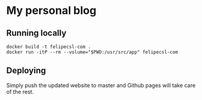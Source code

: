# My personal blog

## Running locally

```
docker build -t felipecsl-com .
docker run -itP --rm --volume="$PWD:/usr/src/app" felipecsl-com
```

## Deploying

Simply push the updated website to master and Github
pages will take care of the rest.
